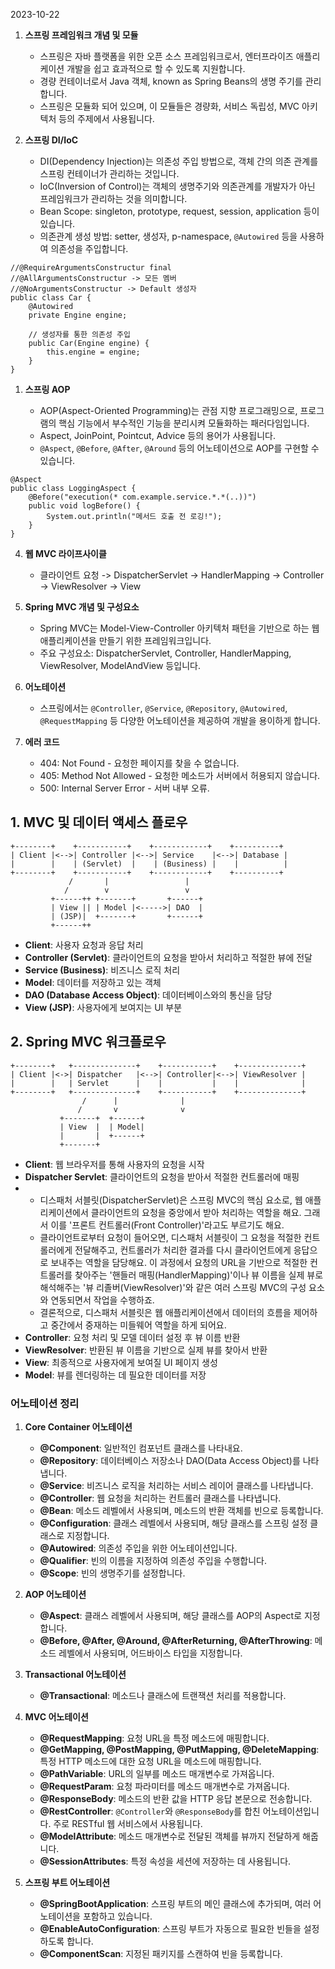 2023-10-22

1. **스프링 프레임워크 개념 및 모듈**

    - 스프링은 자바 플랫폼을 위한 오픈 소스 프레임워크로서, 엔터프라이즈 애플리케이션 개발을 쉽고 효과적으로 할 수 있도록 지원합니다.
    - 경량 컨테이너로서 Java 객체, known as Spring Beans의 생명 주기를 관리합니다.
    - 스프링은 모듈화 되어 있으며, 이 모듈들은 경량화, 서비스 독립성, MVC 아키텍처 등의 주제에서 사용됩니다.
2. **스프링 DI/IoC**
    
    - DI(Dependency Injection)는 의존성 주입 방법으로, 객체 간의 의존 관계를 스프링 컨테이너가 관리하는 것입니다.
    - IoC(Inversion of Control)는 객체의 생명주기와 의존관계를 개발자가 아닌 프레임워크가 관리하는 것을 의미합니다.
    - Bean Scope: singleton, prototype, request, session, application 등이 있습니다.
    - 의존관계 생성 방법: setter, 생성자, p-namespace, `@Autowired` 등을 사용하여 의존성을 주입합니다.
```
//@RequireArgumentsConstructur final
//@AllArgumentsConstructur -> 모든 멤버
//@NoArgumentsConstructur -> Default 생성자
public class Car {
    @Autowired
    private Engine engine;

    // 생성자를 통한 의존성 주입
    public Car(Engine engine) {
        this.engine = engine;
    }
}

```
1. **스프링 AOP**
    
    - AOP(Aspect-Oriented Programming)는 관점 지향 프로그래밍으로, 프로그램의 핵심 기능에서 부수적인 기능을 분리시켜 모듈화하는 패러다임입니다.
    - Aspect, JoinPoint, Pointcut, Advice 등의 용어가 사용됩니다.
    - `@Aspect`, `@Before`, `@After`, `@Around` 등의 어노테이션으로 AOP를 구현할 수 있습니다.
```
@Aspect
public class LoggingAspect {
    @Before("execution(* com.example.service.*.*(..))")
    public void logBefore() {
        System.out.println("메서드 호출 전 로깅!");
    }
}
```
4. **웹 MVC 라이프사이클**
    
    - 클라이언트 요청 -> DispatcherServlet -> HandlerMapping -> Controller -> ViewResolver -> View
5. **Spring MVC 개념 및 구성요소**
    
    - Spring MVC는 Model-View-Controller 아키텍처 패턴을 기반으로 하는 웹 애플리케이션을 만들기 위한 프레임워크입니다.
    - 주요 구성요소: DispatcherServlet, Controller, HandlerMapping, ViewResolver, ModelAndView 등입니다.
6. **어노테이션**
    
    - 스프링에서는 `@Controller`, `@Service`, `@Repository`, `@Autowired`, `@RequestMapping` 등 다양한 어노테이션을 제공하여 개발을 용이하게 합니다.
7. **에러 코드**
    
    - 404: Not Found - 요청한 페이지를 찾을 수 없습니다.
    - 405: Method Not Allowed - 요청한 메소드가 서버에서 허용되지 않습니다.
    - 500: Internal Server Error - 서버 내부 오류.
## 1. MVC 및 데이터 액세스 플로우

```
+--------+    +-----------+    +------------+    +----------+
| Client |<-->| Controller |<-->| Service    |<-->| Database |
|        |    | (Servlet)  |    | (Business) |    |          |
+--------+    +-----------+    +------------+    +----------+
             /       |                 |
            /        v                 v
         +------++ +-------+       +------+
         | View || | Model |<----->| DAO  |
         | (JSP)|  +-------+       +------+
         +------++

```
- **Client**: 사용자 요청과 응답 처리
- **Controller (Servlet)**: 클라이언트의 요청을 받아서 처리하고 적절한 뷰에 전달
- **Service (Business)**: 비즈니스 로직 처리
- **Model**: 데이터를 저장하고 있는 객체
- **DAO (Database Access Object)**: 데이터베이스와의 통신을 담당
- **View (JSP)**: 사용자에게 보여지는 UI 부분

## 2. Spring MVC 워크플로우

```
+--------+   +--------------+    +-----------+    +--------------+
| Client |<->| Dispatcher   |<-->| Controller|<-->| ViewResolver |
|        |   | Servlet      |    |           |    |              |
+--------+   +--------------+    +-----------+    +--------------+
                /      |              |
               /       v              v
           +-------+  +------+
           | View  |  | Model|
           |       |  +------+
           +-------+

```
- **Client**: 웹 브라우저를 통해 사용자의 요청을 시작
- **Dispatcher Servlet**: 클라이언트의 요청을 받아서 적절한 컨트롤러에 매핑
- 
	- 디스패처 서블릿(DispatcherServlet)은 스프링 MVC의 핵심 요소로, 웹 애플리케이션에서 클라이언트의 요청을 중앙에서 받아 처리하는 역할을 해요. 그래서 이를 '프론트 컨트롤러(Front Controller)'라고도 부르기도 해요.
	- 클라이언트로부터 요청이 들어오면, 디스패처 서블릿이 그 요청을 적절한 컨트롤러에게 전달해주고, 컨트롤러가 처리한 결과를 다시 클라이언트에게 응답으로 보내주는 역할을 담당해요. 이 과정에서 요청의 URL을 기반으로 적절한 컨트롤러를 찾아주는 '핸들러 매핑(HandlerMapping)'이나 뷰 이름을 실제 뷰로 해석해주는 '뷰 리졸버(ViewResolver)'와 같은 여러 스프링 MVC의 구성 요소와 연동되면서 작업을 수행하죠.
	- 결론적으로, 디스패처 서블릿은 웹 애플리케이션에서 데이터의 흐름을 제어하고 중간에서 중재하는 미들웨어 역할을 하게 되어요.
- **Controller**: 요청 처리 및 모델 데이터 설정 후 뷰 이름 반환
- **ViewResolver**: 반환된 뷰 이름을 기반으로 실제 뷰를 찾아서 반환
- **View**: 최종적으로 사용자에게 보여질 UI 페이지 생성
- **Model**: 뷰를 렌더링하는 데 필요한 데이터를 저장

### 어노테이션 정리

1. **Core Container 어노테이션**
    - **@Component**: 일반적인 컴포넌트 클래스를 나타내요.
    - **@Repository**: 데이터베이스 저장소나 DAO(Data Access Object)를 나타냅니다.
    - **@Service**: 비즈니스 로직을 처리하는 서비스 레이어 클래스를 나타냅니다.
    - **@Controller**: 웹 요청을 처리하는 컨트롤러 클래스를 나타냅니다.
    - **@Bean**: 메소드 레벨에서 사용되며, 메소드의 반환 객체를 빈으로 등록합니다.
    - **@Configuration**: 클래스 레벨에서 사용되며, 해당 클래스를 스프링 설정 클래스로 지정합니다.
    - **@Autowired**: 의존성 주입을 위한 어노테이션입니다.
    - **@Qualifier**: 빈의 이름을 지정하여 의존성 주입을 수행합니다.
    - **@Scope**: 빈의 생명주기를 설정합니다.
2. **AOP 어노테이션**
    
    - **@Aspect**: 클래스 레벨에서 사용되며, 해당 클래스를 AOP의 Aspect로 지정합니다.
    - **@Before, @After, @Around, @AfterReturning, @AfterThrowing**: 메소드 레벨에서 사용되며, 어드바이스 타입을 지정합니다.
3. **Transactional 어노테이션**
    
    - **@Transactional**: 메소드나 클래스에 트랜잭션 처리를 적용합니다.
4. **MVC 어노테이션**
    
    - **@RequestMapping**: 요청 URL을 특정 메소드에 매핑합니다.
    - **@GetMapping, @PostMapping, @PutMapping, @DeleteMapping**: 특정 HTTP 메소드에 대한 요청 URL을 메소드에 매핑합니다.
    - **@PathVariable**: URL의 일부를 메소드 매개변수로 가져옵니다.
    - **@RequestParam**: 요청 파라미터를 메소드 매개변수로 가져옵니다.
    - **@ResponseBody**: 메소드의 반환 값을 HTTP 응답 본문으로 전송합니다.
    - **@RestController**: `@Controller`와 `@ResponseBody`를 합친 어노테이션입니다. 주로 RESTful 웹 서비스에서 사용됩니다.
    - **@ModelAttribute**: 메소드 매개변수로 전달된 객체를 뷰까지 전달하게 해줍니다.
    - **@SessionAttributes**: 특정 속성을 세션에 저장하는 데 사용됩니다.
5. **스프링 부트 어노테이션**
    
    - **@SpringBootApplication**: 스프링 부트의 메인 클래스에 추가되며, 여러 어노테이션을 포함하고 있습니다.
    - **@EnableAutoConfiguration**: 스프링 부트가 자동으로 필요한 빈들을 설정하도록 합니다.
    - **@ComponentScan**: 지정된 패키지를 스캔하여 빈을 등록합니다.